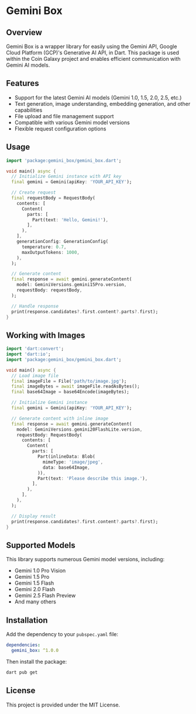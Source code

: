 # Gemini Box

## Overview

Gemini Box is a wrapper library for easily using the Gemini API, Google Cloud Platform (GCP)'s Generative AI API, in Dart. This package is used within the Coin Galaxy project and enables efficient communication with Gemini AI models.

## Features

- Support for the latest Gemini AI models (Gemini 1.0, 1.5, 2.0, 2.5, etc.)
- Text generation, image understanding, embedding generation, and other capabilities
- File upload and file management support
- Compatible with various Gemini model versions
- Flexible request configuration options

## Usage

```dart
import 'package:gemini_box/gemini_box.dart';

void main() async {
  // Initialize Gemini instance with API key
  final gemini = Gemini(apiKey: 'YOUR_API_KEY');

  // Create request
  final requestBody = RequestBody(
    contents: [
      Content(
        parts: [
          Part(text: 'Hello, Gemini!'),
        ],
      ),
    ],
    generationConfig: GenerationConfig(
      temperature: 0.7,
      maxOutputTokens: 1000,
    ),
  );

  // Generate content
  final response = await gemini.generateContent(
    model: GeminiVersions.gemini15Pro.version,
    requestBody: requestBody,
  );

  // Handle response
  print(response.candidates?.first.content?.parts?.first);
}
```

## Working with Images

```dart
import 'dart:convert';
import 'dart:io';
import 'package:gemini_box/gemini_box.dart';

void main() async {
  // Load image file
  final imageFile = File('path/to/image.jpg');
  final imageBytes = await imageFile.readAsBytes();
  final base64Image = base64Encode(imageBytes);

  // Initialize Gemini instance
  final gemini = Gemini(apiKey: 'YOUR_API_KEY');

  // Generate content with inline image
  final response = await gemini.generateContent(
    model: GeminiVersions.gemini20FlashLite.version,
    requestBody: RequestBody(
      contents: [
        Content(
          parts: [
            Part(inlineData: Blob(
              mimeType: 'image/jpeg',
              data: base64Image,
            )),
            Part(text: 'Please describe this image.'),
          ],
        ),
      ],
    ),
  );

  // Display result
  print(response.candidates?.first.content?.parts?.first);
}
```

## Supported Models

This library supports numerous Gemini model versions, including:

- Gemini 1.0 Pro Vision
- Gemini 1.5 Pro
- Gemini 1.5 Flash
- Gemini 2.0 Flash
- Gemini 2.5 Flash Preview
- And many others

## Installation

Add the dependency to your `pubspec.yaml` file:

```yaml
dependencies:
  gemini_box: ^1.0.0
```

Then install the package:

```bash
dart pub get
```

## License

This project is provided under the MIT License.
